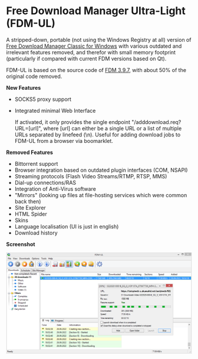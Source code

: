 # Free Download Manager Ultra-Light (FDM-UL)

A stripped-down, portable (not using the Windows Registry at all) version of [Free Download Manager Classic for Windows](https://www.freedownloadmanager.org/) with various outdated and irrelevant features removed, and therefor with small memory footprint (particularly if compared with current FDM versions based on Qt).

FDM-UL is based on the source code of [FDM 3.9.7](https://sourceforge.net/p/freedownload/code/HEAD/tree/), with about 50% of the original code removed.

**New Features**

* SOCKS5 proxy support
* Integrated minimal Web Interface

  If activated, it only provides the single endpoint "/adddownload.req?URL=[url]", where [url] can either be a single URL or a list of multiple URLs separated by linefeed (\n). Useful for adding download jobs to FDM-UL from a browser via boomarklet.

**Removed Features**

* Bittorrent support
* Browser integration based on outdated plugin interfaces (COM, NSAPI)
* Streaming protocols (Flash Video Streams/RTMP, RTSP, MMS)
* Dial-up connections/RAS
* Integration of Anti-Virus software
* "Mirrors" (looking up files at file-hosting services which were common back then)
* Site Explorer
* HTML Spider
* Skins
* Language localisation (UI is just in english)
* Download history

**Screenshot**

![](screenshots/fdm-ul.png)
